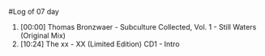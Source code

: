 #Log of 07 day

1. [00:00] Thomas Bronzwaer - Subculture Collected, Vol. 1 - Still Waters (Original Mix)
1. [10:24] The xx - XX (Limited Edition) CD1 - Intro
